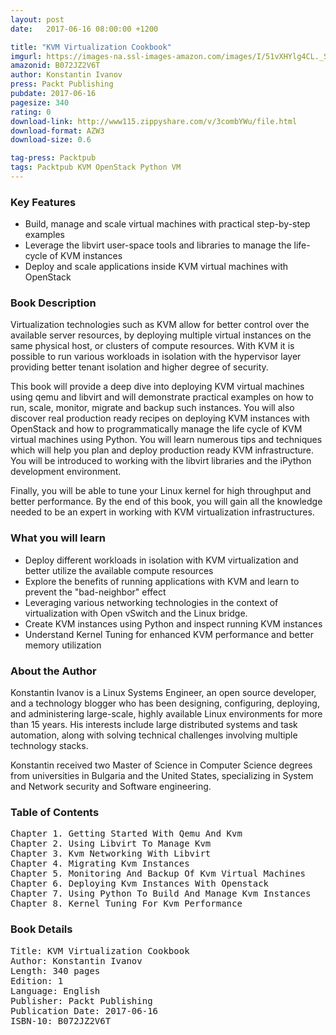 ```yaml
---
layout: post
date:   2017-06-16 08:00:00 +1200

title: "KVM Virtualization Cookbook"
imgurl: https://images-na.ssl-images-amazon.com/images/I/51vXHYlg4CL._SL200_.jpg
amazonid: B072JZ2V6T
author: Konstantin Ivanov
press: Packt Publishing
pubdate: 2017-06-16
pagesize: 340
rating: 0
download-link: http://www115.zippyshare.com/v/3combYWu/file.html
download-format: AZW3
download-size: 0.6

tag-press: Packtpub
tags: Packtpub KVM OpenStack Python VM 
---
```


### Key Features
- Build, manage and scale virtual machines with practical step-by-step examples
- Leverage the libvirt user-space tools and libraries to manage the life-cycle of KVM instances
- Deploy and scale applications inside KVM virtual machines with OpenStack

### Book Description
Virtualization technologies such as KVM allow for better control over the available server resources, by deploying multiple virtual instances on the same physical host, or clusters of compute resources. With KVM it is possible to run various workloads in isolation with the hypervisor layer providing better tenant isolation and higher degree of security.

This book will provide a deep dive into deploying KVM virtual machines using qemu and libvirt and will demonstrate practical examples on how to run, scale, monitor, migrate and backup such instances. You will also discover real production ready recipes on deploying KVM instances with OpenStack and how to programmatically manage the life cycle of KVM virtual machines using Python. You will learn numerous tips and techniques which will help you plan and deploy production ready KVM infrastructure. You will be introduced to working with the libvirt libraries and the iPython development environment.

Finally, you will be able to tune your Linux kernel for high throughput and better performance. By the end of this book, you will gain all the knowledge needed to be an expert in working with KVM virtualization infrastructures.

### What you will learn
- Deploy different workloads in isolation with KVM virtualization and better utilize the available compute resources
- Explore the benefits of running applications with KVM and learn to prevent the "bad-neighbor" effect
- Leveraging various networking technologies in the context of virtualization with Open vSwitch and the Linux bridge.
- Create KVM instances using Python and inspect running KVM instances
- Understand Kernel Tuning for enhanced KVM performance and better memory utilization

### About the Author
Konstantin Ivanov is a Linux Systems Engineer, an open source developer, and a technology blogger who has been designing, configuring, deploying, and administering large-scale, highly available Linux environments for more than 15 years. His interests include large distributed systems and task automation, along with solving technical challenges involving multiple technology stacks.

Konstantin received two Master of Science in Computer Science degrees from universities in Bulgaria and the United States, specializing in System and Network security and Software engineering.

### Table of Contents
<pre>
Chapter 1. Getting Started With Qemu And Kvm
Chapter 2. Using Libvirt To Manage Kvm
Chapter 3. Kvm Networking With Libvirt
Chapter 4. Migrating Kvm Instances
Chapter 5. Monitoring And Backup Of Kvm Virtual Machines
Chapter 6. Deploying Kvm Instances With Openstack
Chapter 7. Using Python To Build And Manage Kvm Instances
Chapter 8. Kernel Tuning For Kvm Performance
</pre>

### Book Details
<pre>
Title: KVM Virtualization Cookbook
Author: Konstantin Ivanov
Length: 340 pages
Edition: 1
Language: English
Publisher: Packt Publishing
Publication Date: 2017-06-16
ISBN-10: B072JZ2V6T
</pre>
